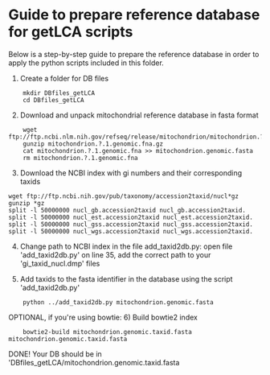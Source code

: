 # Guide to prepare reference database for getLCA scripts

Below is a step-by-step guide to prepare the reference database in order to apply the python scripts included in this folder.

1) Create a folder for DB files
```
    mkdir DBfiles_getLCA
    cd DBfiles_getLCA
```
2) Download and unpack mitochondrial reference database in fasta format
```
    wget ftp://ftp.ncbi.nlm.nih.gov/refseq/release/mitochondrion/mitochondrion.?.1.genomic.fna.gz
    gunzip mitochondrion.?.1.genomic.fna.gz
    cat mitochondrion.?.1.genomic.fna >> mitochondrion.genomic.fasta
    rm mitochondrion.?.1.genomic.fna
```    
3) Download the NCBI index with gi numbers and their corresponding taxids
```
wget ftp://ftp.ncbi.nih.gov/pub/taxonomy/accession2taxid/nucl*gz
gunzip *gz
split -l 50000000 nucl_gb.accession2taxid nucl_gb.accession2taxid.
split -l 50000000 nucl_est.accession2taxid nucl_est.accession2taxid.
split -l 50000000 nucl_gss.accession2taxid nucl_gss.accession2taxid.
split -l 50000000 nucl_wgs.accession2taxid nucl_wgs.accession2taxid.
 ```   
4) Change path to NCBI index in the file add_taxid2db.py:
open file 'add_taxid2db.py' on line 35, add the correct path to your 'gi_taxid_nucl.dmp' files

5) Add taxids to the fasta identifier in the database using the script 'add_taxid2db.py'
```
    python ../add_taxid2db.py mitochondrion.genomic.fasta
```
OPTIONAL, if you're using bowtie: 
6) Build bowtie2 index
```
    bowtie2-build mitochondrion.genomic.taxid.fasta mitochondrion.genomic.taxid.fasta
```
DONE!
Your DB should be in 'DBfiles_getLCA/mitochondrion.genomic.taxid.fasta
